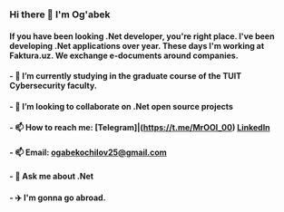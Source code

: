 ### Hi there 👋 I'm Og'abek

#### If you have been looking .Net developer, you're right place. I've been developing .Net applications over year. These days I'm working at Faktura.uz. We exchange  e-documents around companies.
#### - 🌱 I’m currently studying in the graduate course of the TUIT Cybersecurity faculty.
#### - 👯 I’m looking to collaborate on .Net open source projects
#### - 📫 How to reach me: [Telegram]|(https://t.me/MrOOI_00) [LinkedIn](https://www.linkedin.com/in/mrooi/)
#### - 📫 Email: ogabekochilov25@gmail.com
#### - 💬 Ask me about .Net 
#### - ✈️ I'm gonna go abroad.
<!--
**MrOOI/MrOOI** is a ✨ _special_ ✨ repository because its `README.md` (this file) appears on your GitHub profile.

Here are some ideas to get you started:

- 🔭 I’m currently working on e-documwnts exchange company
- 🌱 I’m currently studying at TUIT Cybersecurity faculty
- 👯 I’m looking to collaborate on .Net open source projects
- 🤔 I’m looking for help with .Net MAUI
- 💬 Ask me about .Net
- 📫 How to reach me: Telegram: @MrOOI_00 Email: ogabekochilov25@gmail.com
- 😄 Pronouns: ...
- ⚡ Fun fact: ...
-->
